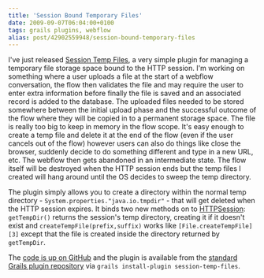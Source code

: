 ```yaml
---
title: 'Session Bound Temporary Files'
date: 2009-09-07T06:04:00+0100
tags: grails plugins, webflow
alias: post/42902559948/session-bound-temporary-files
---
```


I've just released [Session Temp Files][1], a very simple plugin for managing a temporary file storage space bound to the HTTP session. I'm working on something where a user uploads a file at the start of a webflow conversation, the flow then validates the file and may require the user to enter extra information before finally the file is saved and an associated record is added to the database. The uploaded files needed to be stored somewhere between the initial upload phase and the successful outcome of the flow where they will be copied in to a permanent storage space. The file is really too big to keep in memory in the flow scope. It's easy enough to create a temp file and delete it at the end of the flow (even if the user cancels out of the flow) however users can also do things like close the browser, suddenly decide to do something different and type in a new URL, etc. The webflow then gets abandoned in an intermediate state. The flow itself will be destroyed when the HTTP session ends but the temp files I created will hang around until the OS decides to sweep the temp directory.

The plugin simply allows you to create a directory within the normal temp directory - `System.properties."java.io.tmpdir"` - that will get deleted when the HTTP session expires. It binds two new methods on to [HTTPSession][2]: `getTempDir()` returns the session's temp directory, creating it if it doesn't exist and `createTempFile(prefix,suffix)` works like `[File.createTempFile][3]` except that the file is created inside the directory returned by `getTempDir`.

The [code is up on GitHub][4] and the plugin is available from the [standard Grails plugin repository][5] via `grails install-plugin session-temp-files`.

[1]: http://grails.org/plugin/session-temp-files
[2]: http://java.sun.com/javaee/5/docs/api/javax/servlet/http/HttpSession.html
[3]: http://java.sun.com/javase/6/docs/api/java/io/File.html#createTempFile(java.lang.String,%20java.lang.String)
[4]: http://github.com/robfletcher/grails-session-temp-files/
[5]: https://svn.codehaus.org/grails-plugins/grails-session-temp-files/


